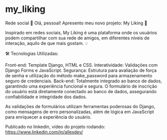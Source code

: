 # my_liking
Rede social
🎉 Olá, pessoal! Apresento meu novo projeto: My Liking 🚀

Inspirado em redes sociais, My Liking é uma plataforma onde os usuários podem compartilhar com sua rede de amigos, em diferentes níveis de interação, aquilo de que mais gostam. 💡

🛠 Tecnologias Utilizadas:

Front-end: Template Django, HTML e CSS.
Interatividade: Validações com Django Forms e JavaScript.
Segurança: Estrutura para avaliação de força de senha e utilização do método make_password para armazenamento seguro de credenciais.
Back-end: Totalmente integrado ao banco de dados, garantindo uma experiência funcional e segura.
O formulário de inscrição do usuário está diretamente conectado ao banco de dados, assegurando confiabilidade e integridade dos dados.

As validações de formulários utilizam ferramentas poderosas do Django, como mensagens de erro personalizadas, além de lógica em JavaScript para enriquecer a experiência do usuário.

Publicado no linkedin, vídeo do projeto rodando: https://www.linkedin.com/in/allexdev/

